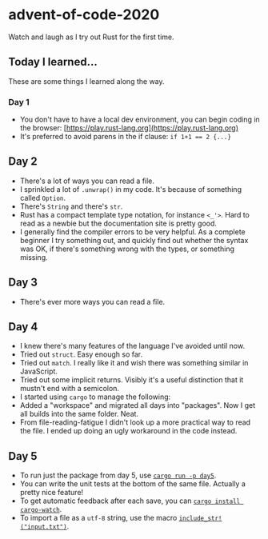 # advent-of-code-2020

Watch and laugh as I try out Rust for the first time.


## Today I learned...

These are some things I learned along the way.


### Day 1

- You don't have to have a local dev environment, you can begin coding in the browser: [https://play.rust-lang.org](https://play.rust-lang.org)
- It's preferred to avoid parens in the if clause: `if 1+1 == 2 {...}`


## Day 2

- There's a lot of ways you can read a file.
- I sprinkled a lot of `.unwrap()` in my code. It's because of something called `Option`.
- There's `String` and there's `str`.
- Rust has a compact template type notation, for instance `<_'>`. Hard to read as a newbie but the documentation site is pretty good.
- I generally find the compiler errors to be very helpful. As a complete beginner I try something out, and quickly find out whether the syntax was OK, if there's something wrong with the types, or something missing.


## Day 3

- There's ever more ways you can read a file.


## Day 4

- I knew there's many features of the language I've avoided until now.
- Tried out `struct`. Easy enough so far.
- Tried out `match`. I really like it and wish there was something similar in JavaScript.
- Tried out some implicit returns. Visibly it's a useful distinction that it mustn't end with a semicolon.
- I started using `cargo` to manage the following:
- Added a "workspace" and migrated all days into "packages". Now I get all builds into the same folder. Neat.
- From file-reading-fatigue I didn't look up a more practical way to read the file. I ended up doing an ugly workaround in the code instead.


## Day 5

- To run just the package from day 5, use [`cargo run -p day5`](https://doc.rust-lang.org/cargo/commands/cargo-run.html).
- You can write the unit tests at the bottom of the same file. Actually a pretty nice feature!
- To get automatic feedback after each save, you can [`cargo install cargo-watch`](https://crates.io/crates/cargo-watch).
- To import a file as a `utf-8` string, use the macro [`include_str!("input.txt")`](https://doc.rust-lang.org/std/macro.include_str.html).

